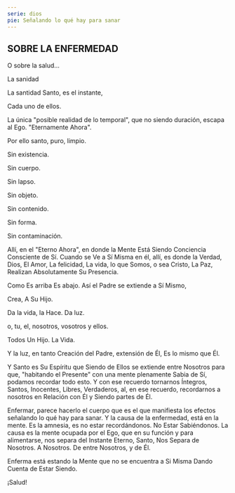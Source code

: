 ```yaml
---
serie: dios
pie: Señalando lo qué hay para sanar
---
```


## SOBRE LA ENFERMEDAD

O sobre la salud…

La sanidad

La santidad
Santo, es el instante,

Cada uno de ellos.

La única "posible realidad de lo temporal", que no siendo duración, escapa al Ego.
 "Eternamente Ahora".

Por ello santo, puro, limpio.

Sin existencia.

Sin cuerpo.

Sin lapso.

Sin objeto.

Sin contenido.

Sin forma.

Sin contaminación.

Allí, en el "Eterno Ahora", en donde la Mente Está Siendo Conciencia Consciente de Sí. Cuando se Ve a Sí Misma en él, allí, es donde la Verdad, Dios, El Amor, La felicidad, La vida, lo que Somos, o sea Cristo, La Paz, Realizan Absolutamente Su Presencia.

Como Es arriba Es abajo. Así el Padre se extiende a Sí Mismo,

Crea,
 A Su Hijo.

Da la vida, la Hace. Da luz.

o, tu, el, nosotros, vosotros y ellos.

Todos Un Hijo. La Vida.

Y la luz, en tanto Creación del Padre, extensión de Él, Es lo mismo que Él.

Y Santo es Su Espíritu que Siendo de Ellos se extiende entre Nosotros para que, "habitando el Presente" con una mente plenamente Sabia de Sí, podamos recordar todo esto. Y con ese recuerdo tornarnos Íntegros, Santos, Inocentes, Libres, Verdaderos, al, en ese recuerdo, recordarnos a nosotros en Relación con Él y Siendo partes de Él.

Enfermar, parece hacerlo el cuerpo que es el que manifiesta los efectos señalando lo qué hay para sanar. Y la causa de la enfermedad, está en la mente. Es la amnesia, es no estar recordándonos. No Estar Sabiéndonos. La causa es la mente ocupada por el Ego, que en su función y para alimentarse, nos separa del Instante Eterno, Santo, Nos Separa de Nosotros. A Nosotros. De entre Nosotros, y de Él.

Enferma está estando la Mente que no se encuentra a Si Misma Dando Cuenta de Estar Siendo.

¡Salud!
